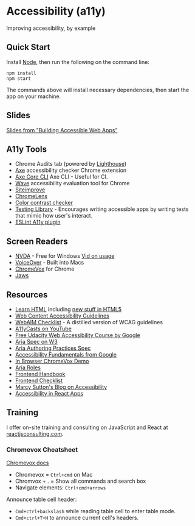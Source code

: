 # Accessibility (a11y)

Improving accessibility, by example

## Quick Start

Install [Node](http://nodejs.org), then run the following on the command line:

```
npm install
npm start
```

The commands above will install necessary dependencies, then start the app on your machine.

## Slides

[Slides from "Building Accessible Web Apps"](https://www.dropbox.com/s/ozpzgcutaal5h26/Building%20Accessible%20Web%20Apps.pptx?dl=0)

## A11y Tools

- Chrome Audits tab (powered by [Lighthouse](https://developers.google.com/web/tools/lighthouse))
- [Axe](https://chrome.google.com/webstore/detail/axe/lhdoppojpmngadmnindnejefpokejbdd?hl=en-US) accessibility checker Chrome extension
- [Axe Core CLI](https://github.com/dequelabs/axe-core) Axe CLI - Useful for CI.
- [Wave](https://chrome.google.com/webstore/detail/wave-evaluation-tool/jbbplnpkjmmeebjpijfedlgcdilocofh?hl=en-US) accessibility evaluation tool for Chrome
- [Siteimprove](https://chrome.google.com/webstore/detail/siteimprove-accessibility/efcfolpjihicnikpmhnmphjhhpiclljc/related?hl=en-US)
- [ChromeLens](https://chrome.google.com/webstore/detail/chromelens/idikgljglpfilbhaboonnpnnincjhjkd)
- [Color contrast checker](https://webaim.org/resources/contrastchecker/)
- [Testing Library](https://testing-library.com/) - Encourages writing accessible apps by writing tests that mimic how user's interact.
- [ESLint A11y plugin](https://github.com/evcohen/eslint-plugin-jsx-a11y)

## Screen Readers

- [NVDA](https://www.nvaccess.org/download/) - Free for Windows [Vid on usage](https://www.youtube.com/watch?v=Jao3s_CwdRU&list=PLNYkxOF6rcICWx0C9LVWWVqvHlYJyqw7g&index=4)
- [VoiceOver](https://www.youtube.com/watch?v=5R-6WvAihms&list=PLNYkxOF6rcICWx0C9LVWWVqvHlYJyqw7g&index=6) - Built into Macs
- [ChromeVox](https://chrome.google.com/webstore/detail/chromevox/kgejglhpjiefppelpmljglcjbhoiplfn?hl=en) for Chrome
- [Jaws](https://www.freedomscientific.com/products/software/jaws/)

## Resources

- [Learn HTML](https://www.w3schools.com/html/default.asp) including [new stuff in HTML5](https://www.w3schools.com/html/html5_intro.asp)
- [Web Content Accessibility Guidelines](https://www.w3.org/TR/WCAG20/)
- [WebAIM Checklist](https://webaim.org/standards/wcag/checklist) - A distilled version of WCAG guidelines
- [A11yCasts on YouTube](https://www.youtube.com/playlist?list=PLNYkxOF6rcICWx0C9LVWWVqvHlYJyqw7g)
- [Free Udacity Web Accessibility Course by Google](https://www.udacity.com/course/web-accessibility--ud891)
- [Aria Spec on W3](https://www.w3.org/TR/wai-aria-1.1/#intro_ria_accessibility)
- [Aria Authoring Practices Spec](https://www.w3.org/TR/wai-aria-practices-1.1/)
- [Accessibility Fundamentals from Google](https://developers.google.com/web/fundamentals/accessibility)
- [In Browser ChromeVox Demo](http://udacity.github.io/ud891/lesson3-semantics-built-in/02-chromevox-lite/)
- [Aria Roles](https://developer.mozilla.org/en-US/docs/Web/Accessibility/ARIA/ARIA_Techniques)
- [Frontend Handbook](https://frontendmasters.com/books/front-end-handbook/2019/#4.14)
- [Frontend Checklist](https://frontendchecklist.io)
- [Marcy Sutton's Blog on Accessibility](https://marcysutton.com/)
- [Accessibility in React Apps](https://www.aditus.io/talks/react-and-accessibility/)

## Training

I offer on-site training and consulting on JavaScript and React at [reactjsconsulting.com](http://reactjsconsulting.com).

### Chromevox Cheatsheet

[Chromevox docs](https://www.chromevox.com/keyboard_shortcuts.html)

- Chromevox = `Ctrl+cmd` on Mac
- Chromvox + . = Show all commands and search box
- Navigate elements: `Ctrl+cmd+arrows`

Announce table cell header:
- `Cmd+ctrl+backslash` while reading table cell to enter table mode.
- `Cmd+ctrl+T+H` to announce current cell's headers.
